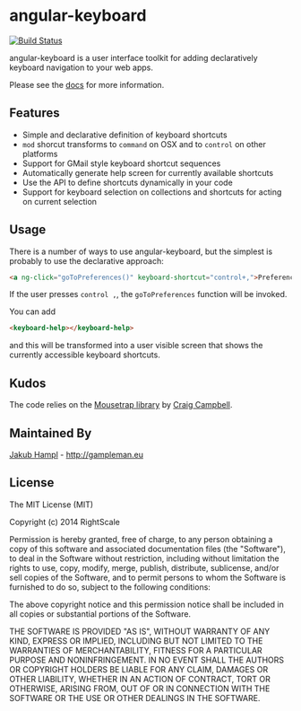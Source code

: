 angular-keyboard
================

[![Build Status](https://travis-ci.org/gampleman/angular-keyboard.svg?branch=master)](https://travis-ci.org/gampleman/angular-keyboard)

angular-keyboard is a user interface toolkit for adding declaratively keyboard navigation to your web apps.

Please see the [docs](http://code.gampleman.eu/angular-keyboard/) for more information.

Features
--------

- Simple and declarative definition of keyboard shortcuts
- `mod` shorcut transforms to `command` on OSX and to `control` on other platforms
- Support for GMail style keyboard shortcut sequences
- Automatically generate help screen for currently available shortcuts
- Use the API to define shortcuts dynamically in your code
- Support for keyboard selection on collections and shortcuts for acting on current selection

Usage
-----

There is a number of ways to use angular-keyboard, but the simplest is probably to use the declarative approach:

~~~html
<a ng-click="goToPreferences()" keyboard-shortcut="control+,">Preferences</a>
~~~

If the user presses `control ,`, the `goToPreferences` function will be invoked.

You can add 

~~~html
<keyboard-help></keyboard-help>
~~~

and this will be transformed into a user visible screen that shows the currently accessible keyboard shortcuts.

Kudos
-----

The code relies on the [Mousetrap library](https://github.com/ccampbell/mousetrap) by [Craig Campbell](http://craig.is/).

Maintained By
-------------
[Jakub Hampl](https://github.com/gampleman) - http://gampleman.eu


License
-------

The MIT License (MIT)

Copyright (c) 2014 RightScale

Permission is hereby granted, free of charge, to any person obtaining a copy of this software and associated documentation files (the "Software"), to deal in the Software without restriction, including without limitation the rights to use, copy, modify, merge, publish, distribute, sublicense, and/or sell copies of the Software, and to permit persons to whom the Software is furnished to do so, subject to the following conditions:

The above copyright notice and this permission notice shall be included in all copies or substantial portions of the Software.

THE SOFTWARE IS PROVIDED "AS IS", WITHOUT WARRANTY OF ANY KIND, EXPRESS OR IMPLIED, INCLUDING BUT NOT LIMITED TO THE WARRANTIES OF MERCHANTABILITY, FITNESS FOR A PARTICULAR PURPOSE AND NONINFRINGEMENT. IN NO EVENT SHALL THE AUTHORS OR COPYRIGHT HOLDERS BE LIABLE FOR ANY CLAIM, DAMAGES OR OTHER LIABILITY, WHETHER IN AN ACTION OF CONTRACT, TORT OR OTHERWISE, ARISING FROM, OUT OF OR IN CONNECTION WITH THE SOFTWARE OR THE USE OR OTHER DEALINGS IN THE SOFTWARE.
